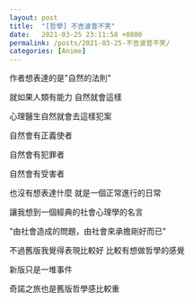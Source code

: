 ```yaml
---
layout: post
title:  "[哲學] 不吉波普不笑"
date:   2021-03-25 23:11:58 +0800
permalink: /posts/2021-03-25-不吉波普不笑/
categories: [Anime]
---
```


作者想表達的是"自然的法則"

就如果人類有能力  自然就會這樣

心理醫生自然就會去這樣犯案

自然會有正義使者

自然會有犯罪者

自然會有受害者

也沒有想表達什麼  就是一個正常進行的日常



讓我想到一個經典的社會心理學的名言

"由社會造成的問題，由社會來承擔剛好而已"



不過舊版我覺得表現比較好 比較有想做哲學的感覺

新版只是一堆事件



奇諾之旅也是舊版哲學感比較重